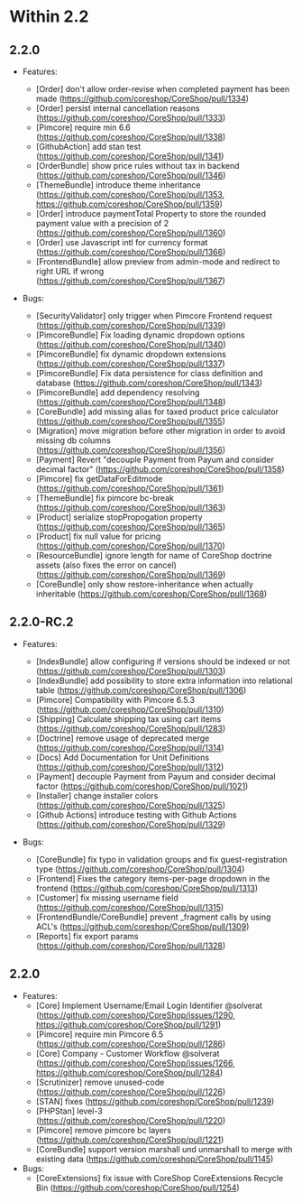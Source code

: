 # Within 2.2


## 2.2.0
 - Features:
    - [Order] don't allow order-revise when completed payment has been made (https://github.com/coreshop/CoreShop/pull/1334)
    - [Order] persist internal cancellation reasons (https://github.com/coreshop/CoreShop/pull/1333)
    - [Pimcore] require min 6.6 (https://github.com/coreshop/CoreShop/pull/1338)
    - [GithubAction] add stan test (https://github.com/coreshop/CoreShop/pull/1341)
    - [OrderBundle] show price rules without tax in backend (https://github.com/coreshop/CoreShop/pull/1346)
    - [ThemeBundle] introduce theme inheritance (https://github.com/coreshop/CoreShop/pull/1353, https://github.com/coreshop/CoreShop/pull/1359)
    - [Order] introduce paymentTotal Property to store the rounded payment value with a precision of 2 (https://github.com/coreshop/CoreShop/pull/1360)
    - [Order] use Javascript intl for currency format (https://github.com/coreshop/CoreShop/pull/1366)
    - [FrontendBundle] allow preview from admin-mode and redirect to right URL if wrong (https://github.com/coreshop/CoreShop/pull/1367)
    
 - Bugs:
    - [SecurityValidator] only trigger when Pimcore Frontend request (https://github.com/coreshop/CoreShop/pull/1339)
    - [PimcoreBundle] Fix loading dynamic dropdown options (https://github.com/coreshop/CoreShop/pull/1340)
    - [PimcoreBundle] fix dynamic dropdown extensions (https://github.com/coreshop/CoreShop/pull/1337)
    - [PimcoreBundle] Fix data persistence for class definition and database (https://github.com/coreshop/CoreShop/pull/1343)
    - [PimcoreBundle] add dependency resolving (https://github.com/coreshop/CoreShop/pull/1348)
    - [CoreBundle] add missing alias for taxed product price calculator (https://github.com/coreshop/CoreShop/pull/1355)
    - [Migration] move migration before other migration in order to avoid missing db columns (https://github.com/coreshop/CoreShop/pull/1356)
    - [Payment] Revert "decouple Payment from Payum and consider decimal factor" (https://github.com/coreshop/CoreShop/pull/1358)
    - [Pimcore] fix getDataForEditmode (https://github.com/coreshop/CoreShop/pull/1361)
    - [ThemeBundle] fix pimcore bc-break (https://github.com/coreshop/CoreShop/pull/1363)
    - [Product] serialize stopPropogation property (https://github.com/coreshop/CoreShop/pull/1365)
    - [Product] fix null value for pricing (https://github.com/coreshop/CoreShop/pull/1370)
    - [ResourceBundle] ignore length for name of CoreShop doctrine assets (also fixes the error on cancel) (https://github.com/coreshop/CoreShop/pull/1369)
    - [CoreBundle] only show restore-inheritance when actually inheritable (https://github.com/coreshop/CoreShop/pull/1368)
    

## 2.2.0-RC.2
 - Features:
    - [IndexBundle] allow configuring if versions should be indexed or not (https://github.com/coreshop/CoreShop/pull/1303)
    - [IndexBundle] add possibility to store extra information into relational table (https://github.com/coreshop/CoreShop/pull/1306)
    - [Pimcore] Compatibility with Pimcore 6.5.3 (https://github.com/coreshop/CoreShop/pull/1310)
    - [Shipping] Calculate shipping tax using cart items (https://github.com/coreshop/CoreShop/pull/1283)
    - [Doctrine] remove usage of deprecated merge (https://github.com/coreshop/CoreShop/pull/1314)
    - [Docs] Add Documentation for Unit Definitions (https://github.com/coreshop/CoreShop/pull/1312)
    - [Payment] decouple Payment from Payum and consider decimal factor (https://github.com/coreshop/CoreShop/pull/1021)
    - [Installer] change installer colors (https://github.com/coreshop/CoreShop/pull/1325)
    - [Github Actions] introduce testing with Github Actions (https://github.com/coreshop/CoreShop/pull/1329)
    
 - Bugs:
    - [CoreBundle] fix typo in validation groups and fix guest-registration type (https://github.com/coreshop/CoreShop/pull/1304)
    - [Frontend] Fixes the category items-per-page dropdown in the frontend (https://github.com/coreshop/CoreShop/pull/1313)
    - [Customer] fix missing username field (https://github.com/coreshop/CoreShop/pull/1315)
    - [FrontendBundle/CoreBundle] prevent _fragment calls by using ACL's (https://github.com/coreshop/CoreShop/pull/1309)
    - [Reports] fix export params (https://github.com/coreshop/CoreShop/pull/1328)

## 2.2.0
 - Features:
    - [Core] Implement Username/Email Login Identifier @solverat (https://github.com/coreshop/CoreShop/issues/1290, https://github.com/coreshop/CoreShop/pull/1291)
    - [Pimcore] require min Pimcore 6.5 (https://github.com/coreshop/CoreShop/pull/1286)
    - [Core] Company - Customer Workflow @solverat (https://github.com/coreshop/CoreShop/issues/1266, https://github.com/coreshop/CoreShop/pull/1284)
    - [Scrutinizer] remove unused-code (https://github.com/coreshop/CoreShop/pull/1226)
    - [STAN] fixes (https://github.com/coreshop/CoreShop/pull/1239)
    - [PHPStan] level-3 (https://github.com/coreshop/CoreShop/pull/1220)
    - [Pimcore] remove pimcore bc layers (https://github.com/coreshop/CoreShop/pull/1221)
    - [CoreBundle] support version marshall und unmarshall to merge with existing data (https://github.com/coreshop/CoreShop/pull/1145)
 - Bugs:
    - [CoreExtensions] fix issue with CoreShop CoreExtensions Recycle Bin (https://github.com/coreshop/CoreShop/pull/1254)
